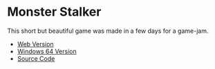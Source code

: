 Monster Stalker
===

This short but beautiful game was made in a few days for a game-jam.

* [Web Version](/monsterstalker)
* [Windows 64 Version](/dl/MonsterStalker.rar)
* [Source Code](https://github.com/krgamestudios/monsterstalker)

